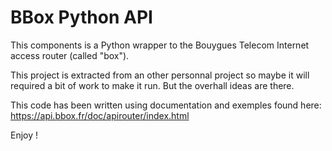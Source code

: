 # BBox Python API

This components is a Python wrapper to the Bouygues Telecom Internet access router (called "box").

This project is extracted from an other personnal project so maybe it will required a bit of work to make it run. But the overhall ideas are there.

This code has been written using documentation and exemples found here: https://api.bbox.fr/doc/apirouter/index.html

Enjoy !